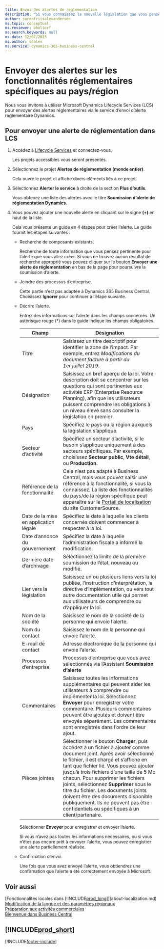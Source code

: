 ```yaml
---
title: Envoi des alertes de réglementation
description: "Si vous connaissez la nouvelle législation que vous pensez nécessite la prise en charge de la fonctionnalité Business\_Central, vous pouvez suivre ce guide pour envoyer une alerte réglementaire à l’équipe produit."
author: sorenfriisalexandersen
ms.topic: conceptual
ms.reviewer: bholtorf
ms.search.keywords: null
ms.date: 12/07/2023
ms.author: soalex
ms.service: dynamics-365-business-central
---
```


# Envoyer des alertes sur les fonctionnalités réglementaires spécifiques au pays/région

Nous vous invitons à utiliser Microsoft Dynamics Lifecycle Services (LCS) pour envoyer des alertes réglementaires via le service d’envoi d’alerte réglementaire Dynamics.  

## Pour envoyer une alerte de réglementation dans LCS

1. Accédez à [Lifecycle Services](https://lcs.dynamics.com) et connectez-vous.  

    Les projets accessibles vous seront présentés.

2. Sélectionnez le projet **Alertes de réglementation (monde entier)**.

    Cela ouvre le projet et affiche divers éléments liés à ce projet.

3. Sélectionnez **Alerter le service** à droite de la section **Plus d’outils**.

    Vous obtenez une liste des alertes avec le titre **Soumission d’alerte de réglementation Dynamics**.

4. Vous pouvez ajouter une nouvelle alerte en cliquant sur le signe **(+)** en haut de la liste.

    Cela vous présente un guide en 4 étapes pour créer l’alerte. Le guide fournit les étapes suivantes :
    - Recherche de composants existants.

        Recherche de toute information que vous pensez pertinente pour l’alerte que vous allez créer. Si vous ne trouvez aucun résultat de recherche approprié vous pouvez cliquer sur le bouton **Envoyer une alerte de réglementation** en bas de la page pour poursuivre la soumission d’alerte.
    - Joindre des processus d’entreprise.

        Cette partie n’est pas adaptée à Dynamics 365 Business Central. Choisissez **Ignorer** pour continuer à l’étape suivante.
    - Décrire l’alerte.

        Entrez des informations sur l’alerte dans les champs concernés. Un astérisque rouge (\*) dans le guide indique les champs obligatoires.

        |Champ        |Désignation                               |
        |-------------|------------------------------------------|
        |Titre  | Saisissez un titre descriptif pour identifier la zone de l’impact. Par exemple, entrez *Modifications du document facture à partir du 1er juillet 2019*. |
        |Désignation  | Saisissez un bref aperçu de la loi. Votre description doit se concentrer sur les questions qui sont pertinentes aux activités ERP (Enterprise Resource Planning), afin que les utilisateurs puissent comprendre les obligations à un niveau élevé sans consulter la législation en premier.|
        |Pays  | Spécifiez le pays ou la région auxquels la législation s’applique.|
        |Secteur d’activité| Spécifiez un secteur d’activité, si le besoin s’applique uniquement à des secteurs spécifiques. Par exemple, choisissez **Secteur public**, **Vte détail**, ou **Production**.|
        |Référence de la fonctionnalité  | Cela n’est pas adapté à Business Central, mais vous pouvez saisir une référence à la fonctionnalité, si vous la connaissez. La liste des fonctionnalités du pays/de la région spécifique peut apparaître sur le [Portail de localisation](/dynamics/s-e/) du site CustomerSource. |
        |Date de la mise en application légale  | Spécifiez la date à laquelle les clients concernés doivent commencer à respecter à la loi.|
        |Date d’annonce du gouvernement  | Spécifiez la date à laquelle l’administration fiscale a informé la modification.|
        |Dernière date d’archivage  | Sélectionnez la limite de la première soumission de l’état, nouveau ou modifié.|
        |Lier vers la législation  | Saisissez un ou plusieurs liens vers la loi publiée, l’instruction d’interprétation, la directive d’implémentation, ou vers tout autre documentation utile qui permet aux utilisateurs de comprendre ou d’appliquer la loi.|
        |Nom de la société  | Saisissez le nom de la société de la personne qui envoie l’alerte.|
        |Nom du contact  | Saisissez le nom de la personne qui envoie l’alerte. |
        |E-mail de contact  | Adresse électronique de la personne qui envoie l’alerte.|
        |Processus d’entreprise  | Processus d’entreprise que vous avez sélectionnés via l’Assistant **Soumission d’alerte**|
        |Commentaires  | Saisissez toutes les informations supplémentaires qui peuvent aider les utilisateurs à comprendre ou implémenter la loi. Sélectionnez **Envoyer** pour enregistrer votre commentaire. Plusieurs commentaires peuvent être ajoutés et doivent être envoyés séparément. Les commentaires sont enregistrés dans l’ordre de leur ajout. |
        |Pièces jointes  | Sélectionner le bouton **Charger**, puis accédez à un fichier à ajouter comme document joint. Après avoir sélectionné le fichier, il est chargé et s’affiche en tant que fichier lié. Vous pouvez ajouter jusqu’à trois fichiers d’une taille de 5 Mo chacun. Pour supprimer les fichiers joints, sélectionnez **Supprimer** sous le titre du fichier. Les documents joints doivent être des documents disponible publiquement. Ils ne peuvent pas être confidentiels ou spécifiques à un client/partenaire.|

        Sélectionner **Envoyer** pour enregistrer et envoyer l’alerte.

        Si vous n’avez pas toutes les informations nécessaires, ou si vous n’êtes pas encore prêt à envoyer l’alerte, vous pouvez enregistrer une alerte partiellement réalisée.

    - Confirmation d’envoi.

      Une fois que vous avez envoyé l’alerte, vous obtiendrez une confirmation que l’alerte a été correctement envoyée à Microsoft.

## Voir aussi

[Fonctionnalités locales dans [!INCLUDE[prod_long](includes/prod_long.md)]](about-localization.md)  
[Modification de la langue et des paramètres régionaux](about-locale-language.md)  
[Préparation aux activités commerciales](ui-get-ready-business.md)  
[Bienvenue dans Business Central](welcome.md)  

## [!INCLUDE[prod_short](includes/free_trial_md.md)]  


[!INCLUDE[footer-include](includes/footer-banner.md)]
